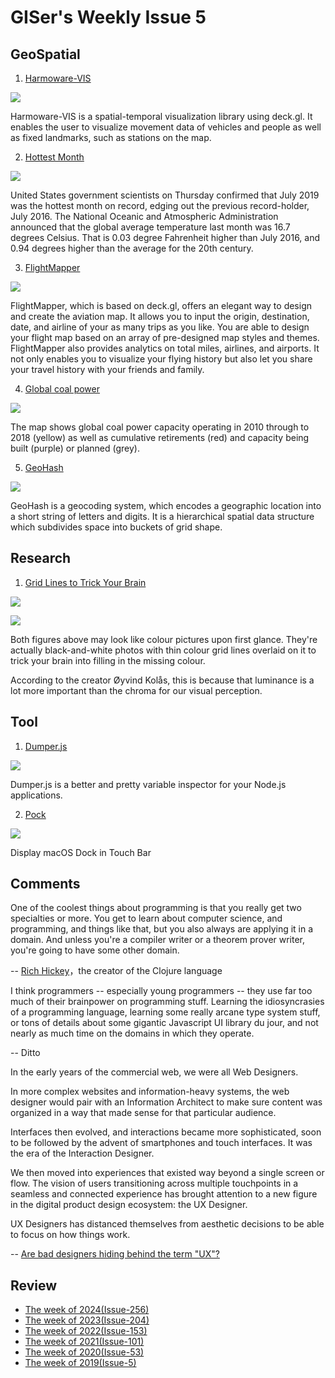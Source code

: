 # GISer's Weekly Issue 5

## GeoSpatial

1. [Harmoware-VIS](https://github.com/Harmoware/Harmoware-VIS)

![](https://github.com/Harmoware/Harmoware-VIS/raw/develop/1.1x/topimage.jpg)

Harmoware-VIS is a spatial-temporal visualization library using deck.gl. It enables the user to visualize movement data of vehicles and people as well as fixed landmarks, such as stations on the map.

2. [Hottest Month](https://www.nytimes.com/2019/08/15/climate/hottest-july-noaa.html)

![](https://static01.nyt.com/images/2018/08/30/us/how-much-hotter-is-your-hometown-promo-1535677591454/how-much-hotter-is-your-hometown-promo-1535677591454-threeByTwoSmallAt2X-v3.jpg)

United States government scientists on Thursday confirmed that July 2019 was the hottest month on record, edging out the previous record-holder, July 2016. The National Oceanic and Atmospheric Administration announced that the global average temperature last month was 16.7 degrees Celsius. That is 0.03 degree Fahrenheit higher than July 2016, and 0.94 degrees higher than the average for the 20th century.

3. [FlightMapper](https://flightmapper.io/)

![](../images/issue-5-1.gif)

FlightMapper, which is based on deck.gl, offers an elegant way to design and create the aviation map. It allows you to input the origin, destination, date, and airline of your as many trips as you like. You are able to design your flight map based on an array of pre-designed map styles and themes. FlightMapper also provides analytics on total miles, airlines, and airports. It not only enables you to visualize your flying history but also let you share your travel history with your friends and family.

4. [Global coal power](https://www.carbonbrief.org/mapped-worlds-coal-power-plants)

![](../images/issue-5-2.gif)

The map shows global coal power capacity operating in 2010 through to 2018 (yellow) as well as cumulative retirements (red) and capacity being built (purple) or planned (grey).

5. [GeoHash](https://en.wikipedia.org/wiki/Geohash)

![](https://www.pubnub.com/wp-content/uploads/2014/05/ProximityChat1.jpg)

GeoHash is a geocoding system, which encodes a geographic location into a short string of letters and digits. It is a hierarchical spatial data structure which subdivides space into buckets of grid shape.

## Research

1. [Grid Lines to Trick Your Brain](https://petapixel.com/2019/07/31/this-black-and-white-photo-uses-color-grid-lines-to-trick-your-brain/)

![](https://petapixel.com/assets/uploads/2019/07/blackandwhitetrick.jpg)

![](https://petapixel.com/assets/uploads/2019/07/example.jpg)

Both figures above may look like colour pictures upon first glance. They're actually black-and-white photos with thin colour grid lines overlaid on it to trick your brain into filling in the missing colour.

According to the creator Øyvind Kolås, this is because that luminance is a lot more important than the chroma for our visual perception.

## Tool

1. [Dumper.js](https://github.com/ziishaned/dumper.js)

![](https://camo.githubusercontent.com/41ac472429d66b0cbbe67e3fb7fbc4488340f268/68747470733a2f2f692e696d6775722e636f6d2f694b49656c34732e706e67)

Dumper.js is a better and pretty variable inspector for your Node.js applications.

2. [Pock](https://github.com/pigigaldi/Pock)

![](https://camo.githubusercontent.com/51a17fe9599c84dddda6aa5540e8cdbebedfce83/68747470733a2f2f706f636b2e6465762f6173736574732f696d672f707265766965772f706f636b5f776964676574732e706e67)

Display macOS Dock in Touch Bar

## Comments

One of the coolest things about programming is that you really get two specialties or more. You get to learn about computer science, and programming, and things like that, but you also always are applying it in a domain. And unless you're a compiler writer or a theorem prover writer, you're going to have some other domain.

-- [Rich Hickey](https://github.com/matthiasn/talk-transcripts/blob/master/Hickey_Rich/ProblemSolving.md)，the creator of the Clojure language

I think programmers -- especially young programmers -- they use far too much of their brainpower on programming stuff. Learning the idiosyncrasies of a programming language, learning some really arcane type system stuff, or tons of details about some gigantic Javascript UI library du jour, and not nearly as much time on the domains in which they operate.

-- Ditto

In the early years of the commercial web, we were all Web Designers.

In more complex websites and information-heavy systems, the web designer would pair with an Information Architect to make sure content was organized in a way that made sense for that particular audience.

Interfaces then evolved, and interactions became more sophisticated, soon to be followed by the advent of smartphones and touch interfaces. It was the era of the Interaction Designer.

We then moved into experiences that existed way beyond a single screen or flow. The vision of users transitioning across multiple touchpoints in a seamless and connected experience has brought attention to a new figure in the digital product design ecosystem: the UX Designer.

UX Designers has distanced themselves from aesthetic decisions to be able to focus on how things work.

-- [Are bad designers hiding behind the term "UX"?](https://uxdesign.cc/are-bad-designers-hiding-behind-the-term-ux-c3e30f0a4778)

## Review

- [The week of 2024(Issue-256)](../2024/issue-256.md)
- [The week of 2023(Issue-204)](../2023/issue-204.md)
- [The week of 2022(Issue-153)](../2022/issue-153.md)
- [The week of 2021(Issue-101)](../2021/issue-101.md)
- [The week of 2020(Issue-53)](../2020/issue-53.md)
- [The week of 2019(Issue-5)](../2019/issue-5.md)
